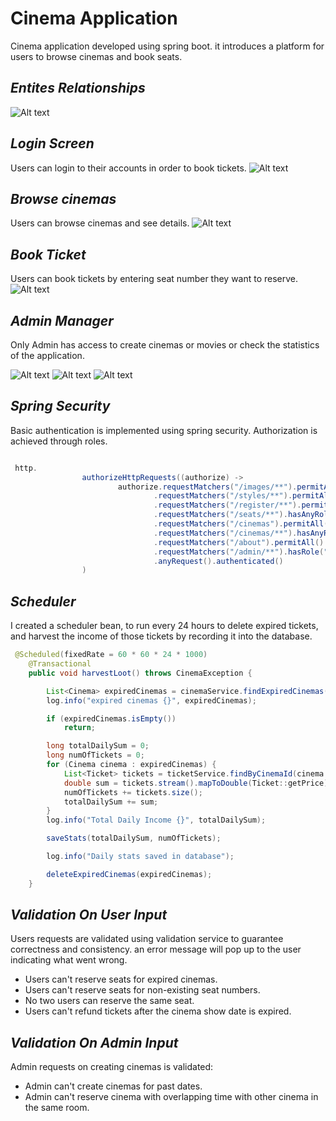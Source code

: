 
# **Cinema Application**

Cinema application developed using spring boot.
it introduces a platform for users to browse cinemas and book seats.


## *Entites Relationships*
![Alt text](/pics/RelationShipDiagram.png)

## *Login Screen*
Users can login to their accounts in order to book tickets.
![Alt text](/pics/login.png)

## *Browse cinemas*
Users can browse cinemas and see details.
![Alt text](/pics/cata.png)


## *Book Ticket*
Users can book tickets by entering seat number they want to reserve.
![Alt text](/pics/seats.png)

## *Admin Manager*
Only Admin has access to create cinemas or movies or check the statistics of the application.

![Alt text](/pics/manager.png)
![Alt text](/pics/stats.png)
![Alt text](/pics/mc.png)


## *Spring Security*
Basic authentication is implemented using spring security. 
Authorization is achieved through roles.

```java

 http.
                authorizeHttpRequests((authorize) ->
                        authorize.requestMatchers("/images/**").permitAll()
                                .requestMatchers("/styles/**").permitAll()
                                .requestMatchers("/register/**").permitAll()
                                .requestMatchers("/seats/**").hasAnyRole("ADMIN", "USER")
                                .requestMatchers("/cinemas").permitAll()
                                .requestMatchers("/cinemas/**").hasAnyRole("ADMIN", "USER")
                                .requestMatchers("/about").permitAll()
                                .requestMatchers("/admin/**").hasRole("ADMIN")
                                .anyRequest().authenticated()
                )
```
## *Scheduler*
I created a scheduler bean, to run every 24 hours to delete expired tickets,
and harvest the income of those tickets by recording it into the database.

```java
 @Scheduled(fixedRate = 60 * 60 * 24 * 1000)
    @Transactional
    public void harvestLoot() throws CinemaException {

        List<Cinema> expiredCinemas = cinemaService.findExpiredCinemas();
        log.info("expired cinemas {}", expiredCinemas);

        if (expiredCinemas.isEmpty())
            return;

        long totalDailySum = 0;
        long numOfTickets = 0;
        for (Cinema cinema : expiredCinemas) {
            List<Ticket> tickets = ticketService.findByCinemaId(cinema.getId());
            double sum = tickets.stream().mapToDouble(Ticket::getPrice).sum();
            numOfTickets += tickets.size();
            totalDailySum += sum;
        }
        log.info("Total Daily Income {}", totalDailySum);

        saveStats(totalDailySum, numOfTickets);

        log.info("Daily stats saved in database");

        deleteExpiredCinemas(expiredCinemas);
    }
```


## *Validation On User Input*
Users requests are validated using validation service to guarantee correctness and consistency. an error message will pop up to the user indicating what went wrong.

* Users can't reserve seats for expired cinemas.
* Users can't reserve seats for non-existing seat numbers.
* No two users can reserve the same seat.
* Users can't refund tickets after the cinema show date is expired.

## *Validation On Admin Input*
Admin requests on creating cinemas is validated:
* Admin can't create cinemas for past dates.
* Admin can't reserve cinema with overlapping time with other cinema in the same room.


